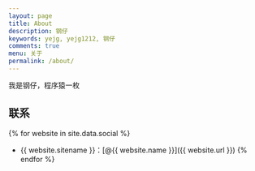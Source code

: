 ```yaml
---
layout: page
title: About
description: 钢仔
keywords: yejg, yejg1212, 钢仔
comments: true
menu: 关于
permalink: /about/
---
```


我是钢仔，程序猿一枚

## 联系

{% for website in site.data.social %}
* {{ website.sitename }}：[@{{ website.name }}]({{ website.url }})
{% endfor %}

